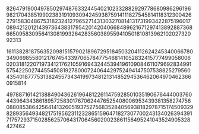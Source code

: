 826479190049785029748763324454021023328829297786809862961969821704385199023831910930942459387591411182754581411831230042627915830486753182324127965271431303270814131731993422875196017089421201214397364383179542014204066848962167129741389288736866509583095641308199326428356038955941050181081396210202732092313


1611382818756352098151579021896729518450320411262424534006678034906985580121767454339706578477546814105283241577749905800602031812207197341217621059169432445394196109084611079692834991575422502744554508192780007240644297524941475075388252795604354018777531382455734341997348121314852945364620649704623660915814




49788716142138849043626196481226114759285010351906764440037604439643438618957258301767062447652540800695343938135827475608808538642564141326051937527568352840569381829787151745093298289356493482175195623112328651596471827307700243134026394391717572937150285625706431706456020023861156495241043524905328427462
